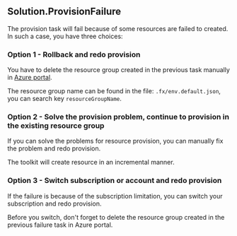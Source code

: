 ## Solution.ProvisionFailure
 
The provision task will fail because of some resources are failed to created. In such a case, you have three choices:

### Option 1 - Rollback and redo provision

You have to delete the resource group created in the previous task manually in [Azure portal](https://ms.portal.azure.com/).

The resource group name can be found in the file: `.fx/env.default.json`, you can search key `resourceGroupName`.

### Option 2 - Solve the provision problem, continue to provision in the existing resource group

If you can solve the problems for resource provision, you can manually fix the problem and redo provision. 

The toolkit will create resource in an incremental manner.

### Option 3 - Switch subscription or account and redo provision

If the failure is because of the subscription limitation, you can switch your subscription and redo provision.

Before you switch, don't forget to delete the resource group created in the previous failure task in Azure portal.
